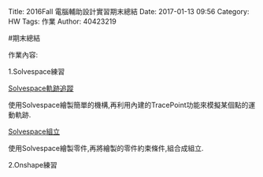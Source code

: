 Title: 2016Fall 電腦輔助設計實習期末總結
Date: 2017-01-13 09:56
Category: HW
Tags: 作業
Author: 40423219

#期末總結


<!-- PELICAN_END_SUMMARY -->
<p>作業內容:</p>

<p>1.Solvespace練習</p>

[Solvespace軌跡追蹤](https://40423219.github.io/2016fallcadp_hw/blog/solvespace-tracepoint.html)
<p>使用Solvespace繪製簡單的機構,再利用內建的TracePoint功能來模擬某個點的運動軌跡.</p>

[Solvespace組立](https://40423219.github.io/2016fallcadp_hw/blog/solvespacezu-li.html)
<p>使用Solvespace繪製零件,再將繪製的零件約束條件,組合成組立.</p>

<p>2.Onshape練習</p>





